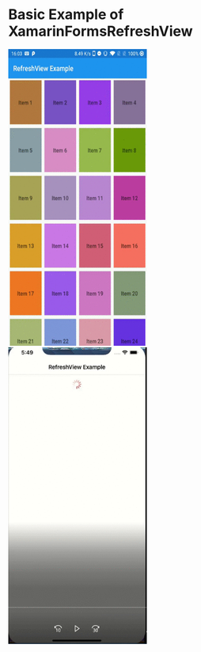 # Basic Example of XamarinFormsRefreshView
<img src="https://github.com/chetanrawat04/XamarinFormsRefreshView/blob/master/Refreshview/Refreshview/ScreenShot/android.gif" width="280" height="600">
<img src="https://github.com/chetanrawat04/XamarinFormsRefreshView/blob/master/Refreshview/Refreshview/ScreenShot/ios.gif" width="280" height="600" >
